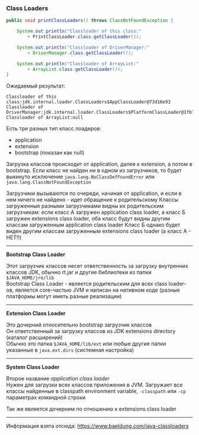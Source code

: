 ### Class Loaders

```java
public void printClassLoaders() throws ClassNotFoundException {

    System.out.println("Classloader of this class:"
        + PrintClassLoader.class.getClassLoader());

    System.out.println("Classloader of DriverManager:"
        + DriverManager.class.getClassLoader());

    System.out.println("Classloader of ArrayList:"
        + ArrayList.class.getClassLoader());
}
```

Ожидаемый результат:
```
Classloader of this class:jdk.internal.loader.ClassLoaders$AppClassLoader@73d16e93
Classloader of DriverManager:jdk.internal.loader.ClassLoaders$PlatformClassLoader@1fb700ee
Classloader of ArrayList:null
```

Есть три разных тип класс лоадеров:
- application
- extension
- bootstrap (показан как null)

Загрузка классов происходит от application, далее к extension, а потом в bootstrap. Если класс не найден ни в одном
из загрузчиков, то будет выкинуто исключение `java.lang.NoClassDefFoundError` или `java.lang.ClassNotFoundException`

Загрузчики вызываются по очереди, начиная от application, и если в нем ничего не найдено - идет обращение к родительскому
Классы загруженные разными загрузчиками видны их родительским загрузчикам: если класс А загружен application class loader,
а класс Б загружен extensions class loader, оба класс будут видны другим классам загруженным application class loader
Класс Б однако будет виден другим классам загруженным extensions class loader (а класс А - НЕТ!!)



---

**Bootstrap Class Loader**

Этот загрузчик классов несет ответственность за загрузку внутренних классов JDK,
обычно rt.jar и другие библиотеки из папки `$JAVA_HOME/jre/lib`  
Bootstrap Class Loader - является родительским для всех class loader-ов, является core-частью JVM и написан
на нативном коде (разные платформы могут иметь разные реализации)


---

**Extension Class Loader**

Это дочерний относительно bootstrap загрузчик классов  
Он ответственный за загрузку классов из JDK extensions directory (каталог расширений)  
Обычно это папка `$JAVA_HOME/lib/ext` или любые другие папки указанные в `java.ext.dirs` (системная настройка)


---

**System Class Loader**

Второе название _application class loader_  
Нужен для загрузки всех классов приложения в JVM. Загружает все классы найденные в classpath environment variable,
`-classpath` или `-cp` параметрах командной строки

Так же является дочерним по отношению к extensions class loader


---

Информация взята отсюда: https://www.baeldung.com/java-classloaders
